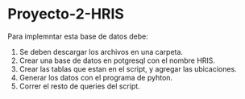 # Proyecto-2-HRIS

Para implemntar esta base de datos debe:
1. Se deben descargar los archivos en una carpeta.
2. Crear una base de datos en potgresql con el nombre HRIS.
3. Crear las tablas que estan en el script, y agregar las ubicaciones.
4. Generar los datos con el programa de pyhton.
5. Correr el resto de queries del script.
